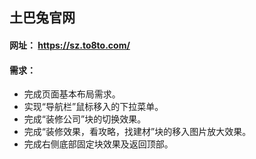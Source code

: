 ## 土巴兔官网 ##

#### 网址： https://sz.to8to.com/
#### 需求：
- 完成页面基本布局需求。
- 实现“导航栏”鼠标移入的下拉菜单。
- 完成“装修公司”块的切换效果。
- 完成“装修效果，看攻略，找建材”块的移入图片放大效果。
- 完成右侧底部固定块效果及返回顶部。